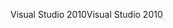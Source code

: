 <span data-ttu-id="c7f9c-101">Visual Studio 2010</span><span class="sxs-lookup"><span data-stu-id="c7f9c-101">Visual Studio 2010</span></span>